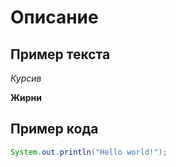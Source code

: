 # Описание

## Пример текста

*Курсив*

**Жирни**

## Пример кода

```java
System.out.println("Hello world!");
```
